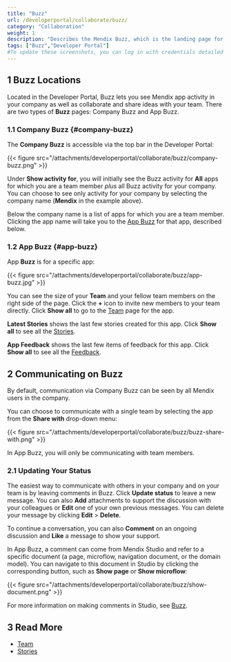 ```yaml
---
title: "Buzz"
url: /developerportal/collaborate/buzz/
category: "Collaboration"
weight: 1
description: "Describes the Mendix Buzz, which is the landing page for working on a Mendix app."
tags: ["Buzz","Developer Portal"]
#To update these screenshots, you can log in with credentials detailed in How to Update Screenshots Using Team Apps.
---
```


## 1 Buzz Locations

Located in the Developer Portal, Buzz lets you see Mendix app activity in your company as well as collaborate and share ideas with your team. There are two types of **Buzz** pages: Company Buzz and App Buzz.

### 1.1 Company Buzz {#company-buzz}

The **Company Buzz** is accessible via the top bar in the Developer Portal:

{{< figure src="/attachments/developerportal/collaborate/buzz/company-buzz.png" >}}

Under **Show activity for**, you will initially see the Buzz activity for **All** apps for which you are a team member *plus* all Buzz activity for your company. You can choose to see only activity for your company by selecting the company name (**Mendix** in the example above).

Below the company name is a list of apps for which you are a team member. Clicking the app name will take you to the [App Buzz](#app-buzz) for that app, described below.

### 1.2 App Buzz {#app-buzz}

App **Buzz** is for a specific app:

{{< figure src="/attachments/developerportal/collaborate/buzz/app-buzz.jpg" >}}

You can see the size of your **Team** and your fellow team members on the right side of the page. Click the **+** icon to invite new members to your team directly. Click **Show all** to go to the [Team](/developerportal/collaborate/team/) page for the app.

**Latest Stories** shows the last few stories created for this app. Click **Show all** to see all the [Stories](/developerportal/collaborate/stories/).

**App Feedback** shows the last few items of feedback for this app. Click **Show all** to see all the [Feedback](/developerportal/collaborate/feedback/).

## 2 Communicating on Buzz

By default, communication via Company Buzz can be seen by all Mendix users in the company.

You can choose to communicate with a single team by selecting the app from the **Share with** drop-down menu:

{{< figure src="/attachments/developerportal/collaborate/buzz/buzz-share-with.png" >}}

In App Buzz, you will only be communicating with team members.

### 2.1 Updating Your Status

The easiest way to communicate with others in your company and on your team is by leaving comments in Buzz. Click **Update status** to leave a new message. You can also **Add** attachments to support the discussion with your colleagues or **Edit** one of your own previous messages. You can delete your message by clicking **Edit** > **Delete**. 

To continue a conversation, you can also **Comment** on an ongoing discussion and **Like** a message to show your support.

In App Buzz, a comment can come from Mendix Studio and refer to a specific document (a page, microflow, navigation document, or the domain model). You can navigate to this document in Studio by clicking the corresponding button, such as **Show page** or **Show microflow**:

{{< figure src="/attachments/developerportal/collaborate/buzz/show-document.png" >}}

For more information on making comments in Studio, see [Buzz](/studio/collaboration-buzz/).  

## 3 Read More

* [Team](/developerportal/collaborate/team/)
* [Stories](/developerportal/collaborate/stories/)
